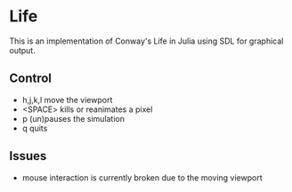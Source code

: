 # Life

This is an implementation of Conway's Life in Julia using SDL for graphical
output.

## Control

- h,j,k,l move the viewport
- \<SPACE\> kills or reanimates a pixel
- p (un)pauses the simulation
- q quits

## Issues

- mouse interaction is currently broken due to the moving viewport



